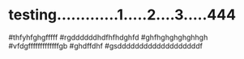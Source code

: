 # testing.............1.....2....3.....444
#thfyhfghgfffff
#rgddddddhdfhfhdghfd
#ghfhghghghghhgh
#vfdgfffffffffffffgb
#ghdffdhf
#gsdddddddddddddddddddf
